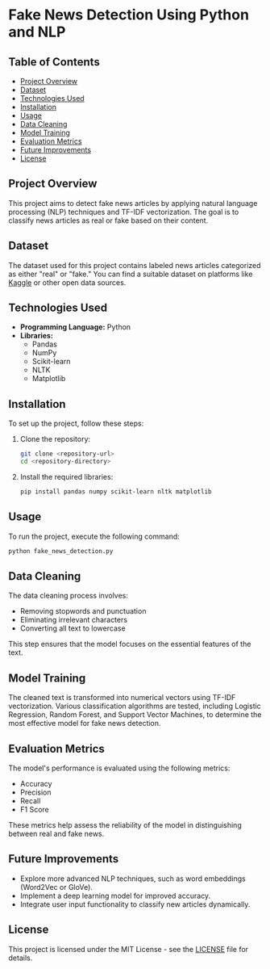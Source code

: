 # Fake News Detection Using Python and NLP

## Table of Contents
- [Project Overview](#project-overview)
- [Dataset](#dataset)
- [Technologies Used](#technologies-used)
- [Installation](#installation)
- [Usage](#usage)
- [Data Cleaning](#data-cleaning)
- [Model Training](#model-training)
- [Evaluation Metrics](#evaluation-metrics)
- [Future Improvements](#future-improvements)
- [License](#license)

## Project Overview
This project aims to detect fake news articles by applying natural language processing (NLP) techniques and TF-IDF vectorization. The goal is to classify news articles as real or fake based on their content.

## Dataset
The dataset used for this project contains labeled news articles categorized as either "real" or "fake." You can find a suitable dataset on platforms like [Kaggle](https://www.kaggle.com/datasets) or other open data sources.

## Technologies Used
- **Programming Language:** Python
- **Libraries:**
  - Pandas
  - NumPy
  - Scikit-learn
  - NLTK
  - Matplotlib

## Installation
To set up the project, follow these steps:

1. Clone the repository:
   ```bash
   git clone <repository-url>
   cd <repository-directory>
   ```

2. Install the required libraries:
   ```bash
   pip install pandas numpy scikit-learn nltk matplotlib
   ```

## Usage
To run the project, execute the following command:
```bash
python fake_news_detection.py
```

## Data Cleaning
The data cleaning process involves:
- Removing stopwords and punctuation
- Eliminating irrelevant characters
- Converting all text to lowercase

This step ensures that the model focuses on the essential features of the text.

## Model Training
The cleaned text is transformed into numerical vectors using TF-IDF vectorization. Various classification algorithms are tested, including Logistic Regression, Random Forest, and Support Vector Machines, to determine the most effective model for fake news detection.

## Evaluation Metrics
The model's performance is evaluated using the following metrics:
- Accuracy
- Precision
- Recall
- F1 Score

These metrics help assess the reliability of the model in distinguishing between real and fake news.

## Future Improvements
- Explore more advanced NLP techniques, such as word embeddings (Word2Vec or GloVe).
- Implement a deep learning model for improved accuracy.
- Integrate user input functionality to classify new articles dynamically.

## License
This project is licensed under the MIT License - see the [LICENSE](LICENSE) file for details.

